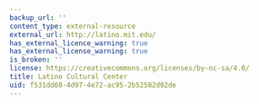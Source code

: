 ```yaml
---
backup_url: ''
content_type: external-resource
external_url: http://latino.mit.edu/
has_external_licence_warning: true
has_external_license_warning: true
is_broken: ''
license: https://creativecommons.org/licenses/by-nc-sa/4.0/
title: Latino Cultural Center
uid: f531dd68-4d97-4e72-ac95-2b52582d02de
---
```

